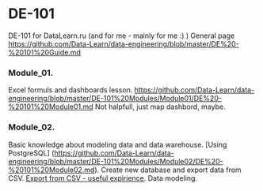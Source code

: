 # DE-101
DE-101 for DataLearn.ru (and for me - mainly for me :) )
General page https://github.com/Data-Learn/data-engineering/blob/master/DE%20-%20101%20Guide.md 

### Module_01.
Excel formuls and dashboards lesson.
https://github.com/Data-Learn/data-engineering/blob/master/DE-101%20Modules/Module01/DE%20-%20101%20Module01.md
Not halpfull, just map dashbord, maybe.

### Module_02. 
Basic knowledge about modeling data and data warehouse. [Using PostgreSQL] (https://github.com/Data-Learn/data-engineering/blob/master/DE-101%20Modules/Module02/DE%20-%20101%20Module02.md).
Create new database and export data from CSV. [Export from CSV - useful expirience](https://github.com/TProzorov/DE-101/tree/main/Module_02/Export%20data%20from%20CSV%20to%20Postge).
Data modeling.
